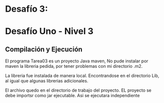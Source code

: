 # Desafío 3:
# Desafío Uno - Nivel 3

## Compilación y Ejecución

El programa Tarea03 es un proyecto Java maven, No pude instalar por maven la libreria pedida, por tener problemas con mi directorio .m2.

La libreria fue instalada de manera local. Encontrandose en el directorio Lib, al igual que algunas librerias adicionales.

El archivo quedo en el directorio de trabajo del proyecto.
EL proyecto se debe importsr como jar ejecutable. Asi se ejecutara independiente
